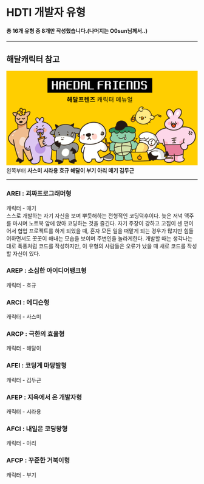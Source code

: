 HDTI 개발자 유형
==
#### 총 16개 유형 중 8개만 작성했습니다.(나머지는 O0sun님께서..)
***
## 해달캐릭터 참고
![해달캐릭터](./images/해달캐릭터.png)
왼쪽부터 **사스미 시라용 흐규 해달이 부기 아리 매기 김두근**
***
### AREI : 괴짜프로그래머형
캐릭터 - 매기  
스스로 개발하는 자기 자신을 보며 뿌듯해하는 전형적인 코딩덕후이다. 늦은 저녁 맥주를 마시며 노트북 앞에 앉아 코딩하는 것을 즐긴다. 자기 주장이 강하고 고집이 센 편이어서 협업 프로젝트를 하게 되었을 때, 혼자 모든 일을 떠맡게 되는 경우가 많지만 힘들어하면서도 꿋꿋이 해내는 모습을 보이며 주변인을 놀라게한다. 개발할 때는 생각나는 대로 폭풍처럼 코드를 작성하지만, 이 유형의 사람들은 오류가 났을 때 새로 코드를 작성할 자신이 있다.
### AREP : 소심한 아이디어뱅크형
캐릭터 - 흐규
### ARCI : 에디슨형
캐릭터 - 사스미
### ARCP : 극한의 효율형
캐릭터 - 해달이
### AFEI : 코딩계 마당발형
캐릭터 - 김두근
### AFEP : 지옥에서 온 개발자형
캐릭터 - 시라용
### AFCI : 내일은 코딩왕형
캐릭터 - 아리
### AFCP : 꾸준한 거북이형
캐릭터 - 부기
